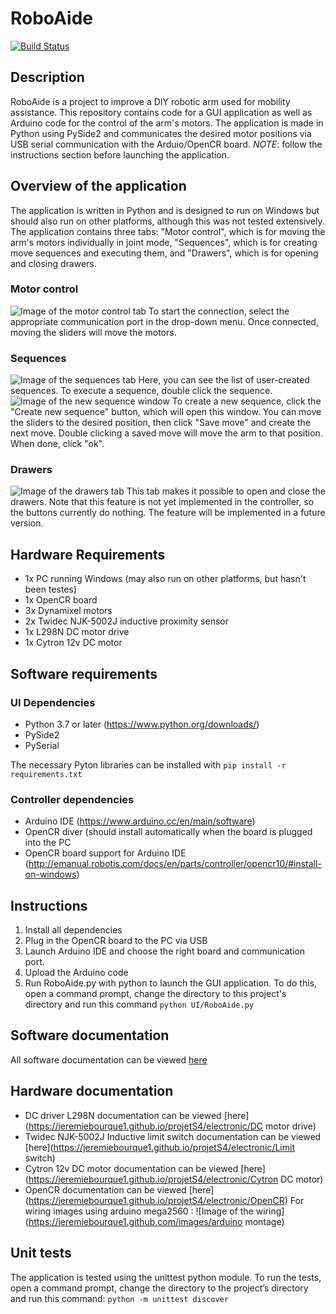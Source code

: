 # RoboAide

[![Build Status](https://travis-ci.com/JeremieBourque1/projetS4.svg?branch=master)](https://travis-ci.com/JeremieBourque1/projetS4)

## Description
RoboAide is a project to improve a DIY robotic arm used for mobility assistance. This repository contains code for a GUI application as well as Arduino code for the control of the arm's motors. The application is made in Python using PySide2 and communicates the desired motor positions via USB serial communication with the Arduio/OpenCR board.
*NOTE*: follow the instructions section before launching the application.

## Overview of the application

The application is written in Python and is designed to run on Windows but should also run on other platforms, although this was not tested extensively.
The application contains three tabs: "Motor control", which is for moving the arm's motors individually in joint mode, "Sequences", which is for creating move sequences and executing them, and "Drawers", which is for opening and closing drawers.

### Motor control
![Image of the motor control tab](https://jeremiebourque1.github.com/images/ui_motorControl)
To start the connection, select the appropriate communication port in the drop-down menu. Once connected, moving the sliders will move the motors.

### Sequences
![Image of the sequences tab](https://jeremiebourque1.github.com/images/ui_seq)
Here, you can see the list of user-created sequences. To execute a sequence, double click the sequence.
![Image of the new sequence window](https://jeremiebourque1.github.com/images/ui_newSeq)
To create a new sequence, click the "Create new sequence" button, which will open this window. You can move the sliders to the desired position, then click "Save move" and create the next move. Double clicking a saved move will move the arm to that position. When done, click "ok".

### Drawers
![Image of the drawers tab](https://jeremiebourque1.github.com/images/ui_drawers)
This tab makes it possible to open and close the drawers. Note that this feature is not yet implemented in the controller, so the buttons currently do nothing. The feature will be implemented in a future version.


## Hardware Requirements
* 1x PC running Windows (may also run on other platforms, but hasn't been testes)
* 1x OpenCR board
* 3x Dynamixel motors
* 2x Twidec NJK-5002J inductive proximity sensor
* 1x L298N DC motor drive
* 1x Cytron 12v DC motor

## Software requirements

### UI Dependencies
* Python 3.7 or later (https://www.python.org/downloads/)
* PySide2 
* PySerial

The necessary Pyton libraries can be installed with `pip install -r requirements.txt`

### Controller dependencies
* Arduino IDE (https://www.arduino.cc/en/main/software)
* OpenCR diver (should install automatically when the board is plugged into the PC
* OpenCR board support for Arduino IDE (http://emanual.robotis.com/docs/en/parts/controller/opencr10/#install-on-windows)

## Instructions
1. Install all dependencies
2. Plug in the OpenCR board to the PC via USB
3. Launch Arduino IDE and choose the right board and communication port.
4. Upload the Arduino code
5. Run RoboAide.py with python to launch the GUI application. To do this, open a command prompt, change the directory to this project's directory and run this command `python UI/RoboAide.py`


## Software documentation
All software documentation can be viewed [here](https://jeremiebourque1.github.io/projetS4/)


## Hardware documentation
* DC driver L298N documentation can be viewed [here](https://jeremiebourque1.github.io/projetS4/electronic/DC motor drive)
* Twidec NJK-5002J Inductive limit switch documentation can be viewed [here](https://jeremiebourque1.github.io/projetS4/electronic/Limit switch)
* Cytron 12v DC motor documentation can be viewed [here](https://jeremiebourque1.github.io/projetS4/electronic/Cytron DC motor)
* OpenCR documentation can be viewed [here] (https://jeremiebourque1.github.io/projetS4/electronic/OpenCR)
For wiring images using arduino mega2560 : ![Image of the wiring](https://jeremiebourque1.github.com/images/arduino montage)

## Unit tests
The application is tested using the unittest python module. To run the tests, open a command prompt, change the directory to the project’s directory and run this command: `python -m unittest discover`

